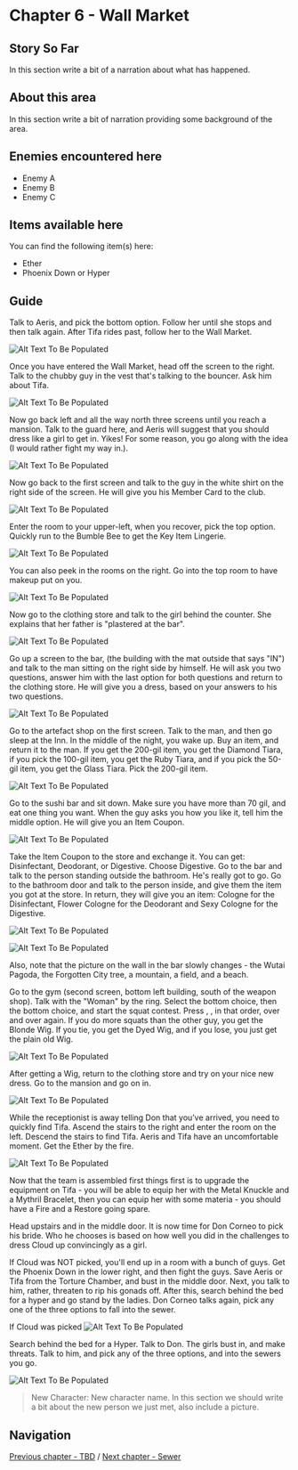 #  Chapter 6 - Wall Market


## Story So Far

In this section write a bit of a narration about what has happened.

## About this area

In this section write a bit of narration providing some background of the area.

## Enemies encountered here

- Enemy A
- Enemy B
- Enemy C

## Items available here

You can find the following item(s) here:

- Ether
- Phoenix Down or Hyper

## Guide

Talk to Aeris, and pick the bottom option. Follow her until she stops and then talk again. After Tifa rides past, follow her to the Wall Market.
 
![Alt Text To Be Populated](../walkthrough-assets/ch06_01.png) 
 
Once you have entered the Wall Market, head off the screen to the right. Talk to the chubby guy in the vest that's talking to the bouncer. Ask him about Tifa.

![Alt Text To Be Populated](../walkthrough-assets/ch06_02.png)  
 
Now go back left and all the way north three screens until you reach a mansion. Talk to the guard here, and Aeris will suggest that you should dress like a girl to get in. Yikes! For some reason, you go along with the idea (I would rather fight my way in.). 

![Alt Text To Be Populated](../walkthrough-assets/ch06_03.png) 

Now go back to the first screen and talk to the guy in the white shirt on the right side of the screen. He will give you his Member Card to the club.
 
![Alt Text To Be Populated](../walkthrough-assets/ch06_04.png) 

Enter the room to your upper-left, when you recover, pick the top option. Quickly run to the Bumble Bee to get the Key Item Lingerie.

![Alt Text To Be Populated](../walkthrough-assets/ch06_05.png) 
 
 You can also peek in the rooms on the right. Go into the top room to have makeup put on you.
 
 ![Alt Text To Be Populated](../walkthrough-assets/ch06_06.png) 
 
Now go to the clothing store and talk to the girl behind the counter. She explains that her father is "plastered at the bar".
 
 ![Alt Text To Be Populated](../walkthrough-assets/ch06_07.png) 
 
Go up a screen to the bar, (the building with the mat outside that says "IN") and talk to the man sitting on the right side by himself. He will ask you two questions, answer him with the last option for both questions and return to the clothing store. He will give you a dress, based on your answers to his two questions. 

![Alt Text To Be Populated](../walkthrough-assets/ch06_08.png) 

Go to the artefact shop on the first screen. Talk to the man, and then go sleep at the Inn. In the middle of the night, you wake up. Buy an item, and return it to the man. If you get the 200-gil item, you get the Diamond Tiara, if you pick the 100-gil item, you get the Ruby Tiara, and if you pick the 50-gil item, you get the Glass Tiara. Pick the 200-gil item.

![Alt Text To Be Populated](../walkthrough-assets/ch06_09.png) 

Go to the sushi bar and sit down. Make sure you have more than 70 gil, and eat one thing you want. When the guy asks you how you like it, tell him the middle option. He will give you an Item Coupon. 

![Alt Text To Be Populated](../walkthrough-assets/ch06_10.png) 

Take the Item Coupon to the store and exchange it. You can get: Disinfectant, Deodorant, or Digestive. Choose Digestive.  Go to the bar and talk to the person standing outside the bathroom. He's really got to go. Go to the bathroom door and talk to the person inside, and give them the item you got at the store. In return, they will give you an item: Cologne for the Disinfectant, Flower Cologne for the Deodorant and Sexy Cologne for the Digestive. 

![Alt Text To Be Populated](../walkthrough-assets/ch06_11.png) 

![Alt Text To Be Populated](../walkthrough-assets/ch06_12.png) 

Also, note that the picture on the wall in the bar slowly changes - the Wutai Pagoda, the Forgotten City tree, a mountain, a field, and a beach.

Go to the gym (second screen, bottom left building, south of the weapon shop). Talk with the "Woman" by the ring. Select the bottom choice, then the bottom choice, and start the squat contest. Press , , in that order, over and over again. If you do more squats than the other guy, you get the Blonde Wig. If you tie, you get the Dyed Wig, and if you lose, you just get the plain old Wig.

![Alt Text To Be Populated](../walkthrough-assets/ch06_13.png) 

After getting a Wig, return to the clothing store and try on your nice new dress. Go to the mansion and go on in. 

![Alt Text To Be Populated](../walkthrough-assets/ch06_14.png) 

While the receptionist is away telling Don that you’ve arrived, you need to quickly find Tifa. Ascend the stairs to the right and enter the room on the left. Descend the stairs to find Tifa. Aeris and Tifa have an uncomfortable moment. Get the Ether by the fire. 

![Alt Text To Be Populated](../walkthrough-assets/ch06_15.png) 

Now that the team is assembled first things first is to upgrade the equipment on Tifa - you will be able to equip her with the Metal Knuckle and a Mythril Bracelet, then you can equip her with some materia - you should have a Fire and a Restore going spare.

Head upstairs and in the middle door. It is now time for Don Corneo to pick his bride. Who he chooses is based on how well you did in the challenges to dress Cloud up convincingly as a girl.

If Cloud was NOT picked,
you'll end up in a room with a bunch of guys. Get the Phoenix Down in the lower right, and then fight the guys. Save Aeris or Tifa from the Torture Chamber, and bust in the middle door. Next, you talk to him, rather, threaten to rip his gonads off. After this, search behind the bed for a hyper and go stand by the ladies. Don Corneo talks again, pick any one of the three options to fall into the sewer.

If Cloud was picked
![Alt Text To Be Populated](../walkthrough-assets/ch06_16.png) 

Search behind the bed for a Hyper. Talk to Don. The girls bust in, and make threats. Talk to him, and pick any of the three options, and into the sewers you go.

![Alt Text To Be Populated](../walkthrough-assets/ch06_17.png) 

>
> New Character: New character name. 
> In this section we should write a bit about the new person we just met, also include a picture.
>


## Navigation
[Previous chapter - TBD](/chapter-05-sector-5-slums.md) / [Next chapter - Sewer](/chapter-07-sewer.md)
